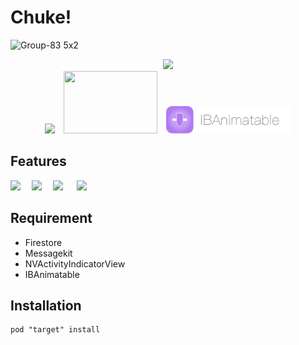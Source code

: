 # Chuke!

![Group-83 5x2](https://user-images.githubusercontent.com/51669998/72270445-812e1100-3668-11ea-87ba-528ee3c93daa.png)  
<p align="center">
 <a href="https://github.com/apple/swift"><img src="https://camo.githubusercontent.com/de32b354687f1cd9b05a89e4aa03c7f2d311f294/68747470733a2f2f73776966742e6f72672f6173736574732f696d616765732f73776966742e737667" width="180px"; /></a><br>
 <a href="https://firebase.google.com/?hl=ja"><img src="https://firebase.google.com/downloads/brand-guidelines/PNG/logo-built_white.png?hl=ja" width="150px" /></a>&emsp;<a href="https://github.com/MessageKit/MessageKit"><img src="https://raw.githubusercontent.com/MessageKit/MessageKit/master/Assets/mklogo.png" width="150px" height="100px"; /></a>&emsp;<a href="https://github.com/IBAnimatable/IBAnimatable"><img src="https://raw.githubusercontent.com/IBAnimatable/IBAnimatable-Misc/master/IBAnimatable/Hero.png" width="200px"; /></a>
 </p>

## Features

<img src="https://user-images.githubusercontent.com/51669998/72281002-f4418280-367c-11ea-9fb7-f54add03a3c2.png" width="200px">&emsp;
<img src="https://user-images.githubusercontent.com/51669998/72281328-a2e5c300-367d-11ea-8516-2739da0ff5f0.png" width="200px">&emsp;
<img src="https://user-images.githubusercontent.com/51669998/72281547-20113800-367e-11ea-889f-c2aaf17bf514.png" width="200px">
&emsp;
<img src="https://user-images.githubusercontent.com/51669998/72281727-5fd81f80-367e-11ea-8f2e-e8f7e5cb197a.png" width="200px">



## Requirement
 
 * Firestore  
 * Messagekit  
 * NVActivityIndicatorView  
 * IBAnimatable  

## Installation

```
pod "target" install
```


